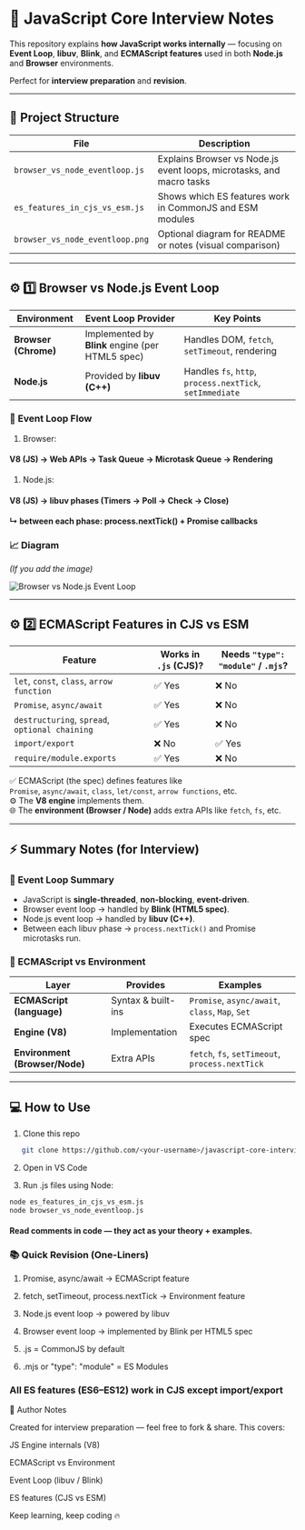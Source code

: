 # 🧠 JavaScript Core Interview Notes

This repository explains **how JavaScript works internally** —
focusing on **Event Loop**, **libuv**, **Blink**, and **ECMAScript features**
used in both **Node.js** and **Browser** environments.

Perfect for **interview preparation** and **revision**.

---

## 📁 Project Structure

| File | Description |
|------|--------------|
| `browser_vs_node_eventloop.js` | Explains Browser vs Node.js event loops, microtasks, and macro tasks |
| `es_features_in_cjs_vs_esm.js` | Shows which ES features work in CommonJS and ESM modules |
| `browser_vs_node_eventloop.png` | Optional diagram for README or notes (visual comparison) |

---

## ⚙️ 1️⃣  Browser vs Node.js Event Loop

| Environment | Event Loop Provider | Key Points |
|--------------|----------------------|-------------|
| **Browser (Chrome)** | Implemented by **Blink** engine (per HTML5 spec) | Handles DOM, `fetch`, `setTimeout`, rendering |
| **Node.js** | Provided by **libuv (C++)** | Handles `fs`, `http`, `process.nextTick`, `setImmediate` |

### 🧩 Event Loop Flow

1. Browser:
#### V8 (JS) → Web APIs → Task Queue → Microtask Queue → Rendering

1. Node.js:
#### V8 (JS) → libuv phases (Timers → Poll → Check → Close)
#### ↳ between each phase: process.nextTick() + Promise callbacks


### 📈 Diagram
*(If you add the image)*

![Browser vs Node.js Event Loop](browser_vs_node_eventloop.png)

---

## ⚙️ 2️⃣  ECMAScript Features in CJS vs ESM

| Feature | Works in `.js` (CJS)? | Needs `"type": "module"` / `.mjs`? |
|----------|----------------------|------------------------------------|
| `let`, `const`, `class`, `arrow function` | ✅ Yes | ❌ No |
| `Promise`, `async/await` | ✅ Yes | ❌ No |
| `destructuring`, `spread`, `optional chaining` | ✅ Yes | ❌ No |
| `import/export` | ❌ No | ✅ Yes |
| `require/module.exports` | ✅ Yes | ❌ No |

✅ ECMAScript (the spec) defines features like  
`Promise`, `async/await`, `class`, `let/const`, `arrow functions`, etc.  
⚙️ The **V8 engine** implements them.  
🌐 The **environment (Browser / Node)** adds extra APIs like `fetch`, `fs`, etc.

---

## ⚡ Summary Notes (for Interview)

### 💬 Event Loop Summary
- JavaScript is **single-threaded**, **non-blocking**, **event-driven**.
- Browser event loop → handled by **Blink (HTML5 spec)**.  
- Node.js event loop → handled by **libuv (C++)**.
- Between each libuv phase → `process.nextTick()` and Promise microtasks run.

### 💬 ECMAScript vs Environment
| Layer | Provides | Examples |
|--------|-----------|----------|
| **ECMAScript (language)** | Syntax & built-ins | `Promise`, `async/await`, `class`, `Map`, `Set` |
| **Engine (V8)** | Implementation | Executes ECMAScript spec |
| **Environment (Browser/Node)** | Extra APIs | `fetch`, `fs`, `setTimeout`, `process.nextTick` |

---

## 💻 How to Use

1. Clone this repo  
```bash
   git clone https://github.com/<your-username>/javascript-core-interview.git
```
2. Open in VS Code

3. Run .js files using Node:
```bash
node es_features_in_cjs_vs_esm.js
node browser_vs_node_eventloop.js
```

#### Read comments in code — they act as your theory + examples.

### 📚 Quick Revision (One-Liners)

1. Promise, async/await → ECMAScript feature

2. fetch, setTimeout, process.nextTick → Environment feature

3. Node.js event loop → powered by libuv

4. Browser event loop → implemented by Blink per HTML5 spec

5. .js = CommonJS by default

6. .mjs or "type": "module" = ES Modules

### All ES features (ES6–ES12) work in CJS except import/export

🏁 Author Notes

Created for interview preparation — feel free to fork & share.
This covers:

JS Engine internals (V8)

ECMAScript vs Environment

Event Loop (libuv / Blink)

ES features (CJS vs ESM)

Keep learning, keep coding 🔥